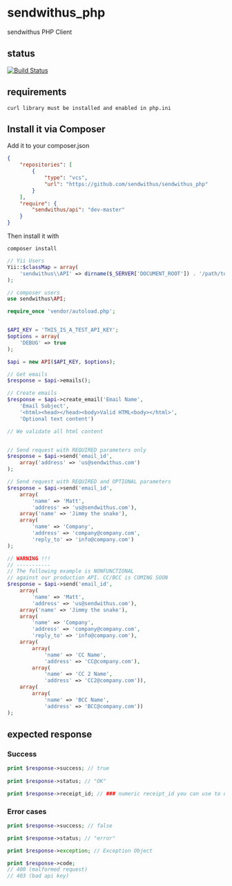 sendwithus_php
==============

sendwithus PHP Client

## status
[![Build Status](https://travis-ci.org/sendwithus/sendwithus_php.png)](https://travis-ci.org/sendwithus/sendwithus_php)

## requirements
    curl library must be installed and enabled in php.ini

Install it via Composer
-----------------------

Add it to your composer.json
```json
{
    "repositories": [
        {
            "type": "vcs",
            "url": "https://github.com/sendwithus/sendwithus_php"
        }
    ],
    "require": {
        "sendwithus/api": "dev-master"
    }
}
```
Then install it with 

    composer install


```php
// Yii Users
Yii::$classMap = array(
    'sendwithus\\API' => dirname($_SERVER['DOCUMENT_ROOT']) . '/path/to/sendwithus/lib/API.php'
);

// composer users
use sendwithus\API;

require_once 'vendor/autoload.php';


$API_KEY = 'THIS_IS_A_TEST_API_KEY';
$options = array(
    'DEBUG' => true
);

$api = new API($API_KEY, $options);

// Get emails
$response = $api->emails();

// Create emails
$response = $api->create_email('Email Name',
    'Email Subject',
    '<html><head></head><body>Valid HTML<body></html>',
    'Optional text content')

// We validate all html content


// Send request with REQUIRED parameters only
$response = $api->send('email_id', 
    array('address' => 'us@sendwithus.com')
);

// Send request with REQUIRED and OPTIONAL parameters
$response = $api->send('email_id', 
    array(
        'name' => 'Matt',
        'address' => 'us@sendwithus.com'), 
    array('name' => 'Jimmy the snake'), 
    array(
        'name' => 'Company', 
        'address' => 'company@company.com', 
        'reply_to' => 'info@company.com')
); 

// WARNING !!!
// -----------
// The following example is NONFUNCTIONAL
// against our production API. CC/BCC is COMING SOON
$response = $api->send('email_id', 
    array(
        'name' => 'Matt',
        'address' => 'us@sendwithus.com'), 
    array('name' => 'Jimmy the snake'), 
    array(
        'name' => 'Company', 
        'address' => 'company@company.com', 
        'reply_to' => 'info@company.com'),
    array(
        array(
            'name' => 'CC Name',
            'address' => 'CC@company.com'),
        array(
            'name' => 'CC 2 Name',
            'address' => 'CC2@company.com')),
    array(
        array(
            'name' => 'BCC Name',
            'address' => 'BCC@company.com'))
); 
```

## expected response

### Success
```php
print $response->success; // true
    
print $response->status; // "OK"

print $response->receipt_id; // ### numeric receipt_id you can use to query email status later
```

### Error cases
```php
print $response->success; // false

print $response->status; // "error"

print $response->exception; // Exception Object

print $response->code;
// 400 (malformed request)
// 403 (bad api key)
```

